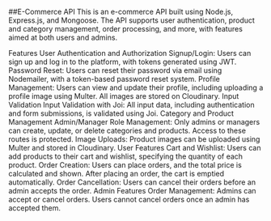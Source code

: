 ##E-Commerce API
This is an e-commerce API built using Node.js, Express.js, and Mongoose. The API supports user authentication, product and category management, order processing, and more, with features aimed at both users and admins.

Features
User Authentication and Authorization
Signup/Login: Users can sign up and log in to the platform, with tokens generated using JWT.
Password Reset: Users can reset their password via email using Nodemailer, with a token-based password reset system.
Profile Management: Users can view and update their profile, including uploading a profile image using Multer. All images are stored on Cloudinary.
Input Validation
Input Validation with Joi: All input data, including authentication and form submissions, is validated using Joi.
Category and Product Management
Admin/Manager Role Management: Only admins or managers can create, update, or delete categories and products. Access to these routes is protected.
Image Uploads: Product images can be uploaded using Multer and stored in Cloudinary.
User Features
Cart and Wishlist: Users can add products to their cart and wishlist, specifying the quantity of each product.
Order Creation: Users can place orders, and the total price is calculated and shown. After placing an order, the cart is emptied automatically.
Order Cancellation: Users can cancel their orders before an admin accepts the order.
Admin Features
Order Management: Admins can accept or cancel orders. Users cannot cancel orders once an admin has accepted them.
